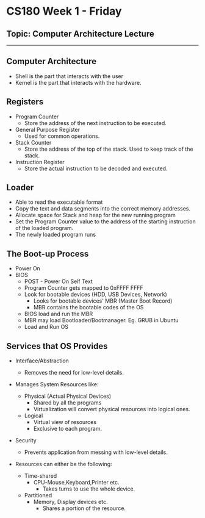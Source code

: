 # CS180 Week 1 - Friday
## Topic: Computer Architecture Lecture

---
## Computer Architecture
- Shell is the part that interacts with the user
- Kernel is the part that interacts with the hardware.

## Registers
- Program Counter
  - Store the address of the next instruction to be executed.
- General Purpose Register
  - Used for common operations.
- Stack Counter
  - Store the address of the top of the stack. Used to keep track of the stack.
- Instruction Register
  - Store the actual instruction to be decoded and executed.
  
## Loader
- Able to read the executable format
- Copy the text and data segments into the correct memory
  addresses.
- Allocate space for Stack and heap for the new running
  program
- Set the Program Counter value to the address of the
  starting instruction of the loaded program.
- The newly loaded program runs

## The Boot-up Process
- Power On
- BIOS
  - POST - Power On Self Text
  - Program Counter gets mapped to 0xFFFF FFFF
  - Look for bootable devices (HDD, USB Devices, Network)
    - Looks for bootable devices' MBR (Master Boot Record)
    - MBR contains the bootable codes of the OS
  - BIOS load and run the MBR
  - MBR may load Bootloader/Bootmanager. Eg. GRUB in Ubuntu
  - Load and Run OS

## Services that OS Provides
- Interface/Abstraction
  - Removes the need for low-level details.
- Manages System Resources like:
  - Physical (Actual Physical Devices)
    - Shared by all the programs
    - Virtualization will convert physical resources into logical ones.
  - Logical
    - Virtual view of resources
    - Exclusive to each program.
- Security
  - Prevents application from messing with low-level details.
  
- Resources can either be the following:
  - Time-shared
    - CPU-Mouse,Keyboard,Printer etc.
      - Takes turns to use the whole device.
  - Partitioned
    - Memory, Display devices etc.
      - Shares a portion of the resource.